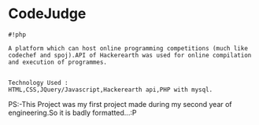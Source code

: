 # CodeJudge #


```
#!php

A platform which can host online programming competitions (much like codechef and spoj).API of Hackerearth was used for online compilation and execution of programmes.


Technology Used : 
HTML,CSS,JQuery/Javascript,Hackerearth api,PHP with mysql.

```

PS:-This Project was my first project made during my second year of engineering.So it is badly formatted...:P